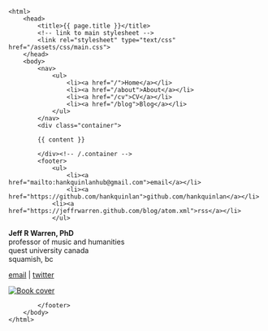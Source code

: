 <!DOCTYPE html>
	<html>
		<head>
			<title>{{ page.title }}</title>
			<!-- link to main stylesheet -->
			<link rel="stylesheet" type="text/css" href="/assets/css/main.css">
		</head>
		<body>
			<nav>
	    		<ul>
	        		<li><a href="/">Home</a></li>
		        	<li><a href="/about">About</a></li>
	        		<li><a href="/cv">CV</a></li>
	        		<li><a href="/blog">Blog</a></li>
	    		</ul>
			</nav>
			<div class="container">

			{{ content }}

			</div><!-- /.container -->
			<footer>
	    		<ul>
	        		<li><a href="mailto:hankquinlanhub@gmail.com">email</a></li>
	        		<li><a href="https://github.com/hankquinlan">github.com/hankquinlan</a></li>
				<li><a href="https://jeffrwarren.github.com/blog/atom.xml">rss</a></li>
				</ul>

__Jeff R Warren, PhD__    
professor of music and humanities    
quest university canada     
squamish, bc

[email](mailto:jeff.warren@questu.ca) | [twitter](http://www.twitter.com/drjeffrwarren)

[![Book cover](http://ecx.images-amazon.com/images/I/614vCEgsbBL._SY344_BO1,204,203,200_.jpg)](http://jeffrwarren.sitebox.io/research/music-and-ethical-responsibility)

<script>
  (function(i,s,o,g,r,a,m){i['GoogleAnalyticsObject']=r;i[r]=i[r]||function(){
  (i[r].q=i[r].q||[]).push(arguments)},i[r].l=1*new Date();a=s.createElement(o),
  m=s.getElementsByTagName(o)[0];a.async=1;a.src=g;m.parentNode.insertBefore(a,m)
  })(window,document,'script','//www.google-analytics.com/analytics.js','ga');

  ga('create', 'UA-52449045-1', 'auto');
  ga('send', 'pageview');
</script>
			</footer>
		</body>
	</html>
